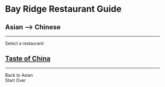 # Bay Ridge Restaurant Guide
## Asian --> Chinese
---
Select a restaurant:
## [Taste of China]( http://www.brooklyntasteofchina.com/)
---
Back to Asian  
Start Over